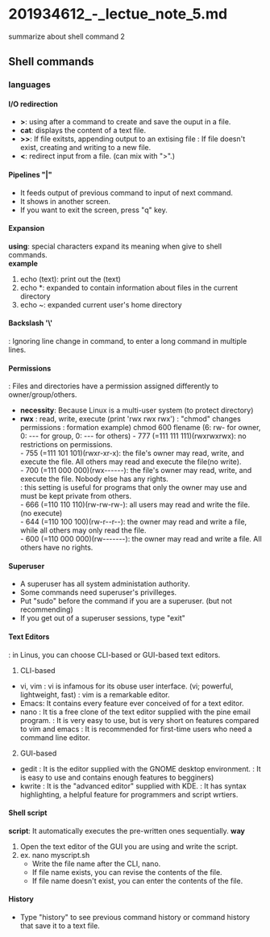 # 201934612_-_lectue_note_5.md
summarize about shell command 2


## Shell commands
### languages  
#### I/O redirection
* **\>**: using after a command to create and save the ouput in a file.
* **cat**: displays the content of a text file. 
* **\>\>**: If file exitsts, appending output to an extising file
          : If file doesn't exist, creating and writing to a new file.
* **\<**: redirect input from a file. (can mix with ">".)

#### Pipelines "|"
 - It feeds output of previous command to input of next command.
 - It shows in another screen.
 - If you want to exit the screen, press "q" key.

#### Expansion
**using**: special characters expand its meaning when give to shell commands.  
**example**
1. echo (text): print out the (text)
2. echo *: expanded to contain information about files in the current directory
3. echo ~: expanded current user's home directory

#### Backslash '\\'  
: Ignoring line change in command, to enter a long command in multiple lines.

#### Permissions
: Files and directories have a permission assigned differently to owner/group/others.
* **necessity**: Because Linux is a multi-user system (to protect directory)
* **rwx**
  : read, write, execute (print 'rwx rwx rwx')
  : "chmod" changes permissions
  : formation example) chmod 600 flename (6: rw- for owner, 0: --- for group, 0: --- for others)
      - 777 (=111 111 111)(rwxrwxrwx): no restrictions on permissions.  
      - 755 (=111 101 101)(rwxr-xr-x): the file's owner may read, write, and execute the file. All others may read and execute the file(no write).  
      - 700 (=111 000 000)(rwx------): the file's owner may read, write, and execute the file. Nobody else has any rights.  
                                     : this setting is useful for programs that only the owner may use and must be kept private from others.  
      - 666 (=110 110 110)(rw-rw-rw-): all users may read and write the file. (no execute)  
      - 644 (=110 100 100)(rw-r--r--): the owner may read and write a file, while all others may only read the file.  
      - 600 (=110 000 000)(rw-------): the owner may read and write a file. All others have no rights.  

#### Superuser
 - A superuser has all system administation authority.
 - Some commands need superuser's privilleges.
 - Put "sudo" before the command if you are a superuser. (but not recommending)
 - If you get out of a superuser sessions, type "exit"

#### Text Editors
: in Linus, you can choose CLI-based or GUI-based text editors.
 1. CLI-based
  - vi, vim
    : vi is infamous for its obuse user interface. (vi; powerful, lightweight, fast)
    : vim is a remarkable editor.
  - Emacs: It contains every feature ever conceived of for a text editor.
  - nano
    : It tis a free clone of the text editor supplied with the pine email program.
    : It is very easy to use, but is very short on features compared to vim and emacs
    : It is recommended for first-time users who need a command line editor.
 2. GUI-based
  - gedit
    : It is the editor supplied with the GNOME desktop environment. 
    : It is easy to use and contains enough features to begginers)
  - kwrite
    : It is the "advanced editor" supplied with KDE.
    : It has syntax highlighting, a helpful feature for programmers and script wrtiers.
  
  #### Shell script
  **script**: It automatically executes the pre-written ones sequentially.
  **way** 
   1. Open the text editor of the GUI you are using and write the script.
   2. ex. nano myscript.sh
      - Write the file name after the CLI, nano.
      - If file name exists, you can revise the contents of the file.
      - If file name doesn't exist, you can enter the contents of the file.
                            
 #### History
 - Type "history" to see previous command history or command history that save it to a text file.
 
